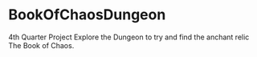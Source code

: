 # BookOfChaosDungeon
4th Quarter Project
Explore the Dungeon to try and find the anchant relic The Book of Chaos.
